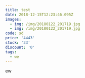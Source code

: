 ```yaml
---
title: test
date: 2018-12-15T12:23:46.095Z
images:
  - img: /img/20180122_201719.jpg
  - img: /img/20180122_201719.jpg
code: sd
price: '4443'
stock: '33'
discount: '0'
tags:
  - we
---
```

ew
